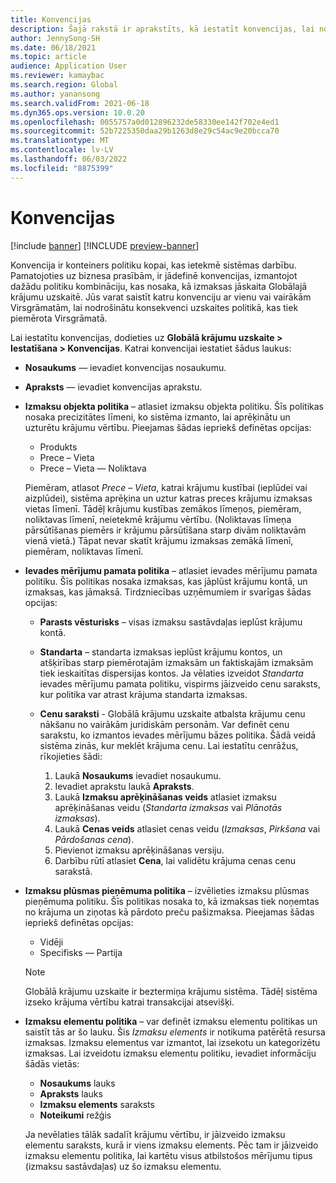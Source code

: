 ```yaml
---
title: Konvencijas
description: Šajā rakstā ir aprakstīts, kā iestatīt konvencijas, lai noteiktu, kā izmaksas jāskaita globālajā krājumu uzskaitē.
author: JennySong-SH
ms.date: 06/18/2021
ms.topic: article
audience: Application User
ms.reviewer: kamaybac
ms.search.region: Global
ms.author: yanansong
ms.search.validFrom: 2021-06-18
ms.dyn365.ops.version: 10.0.20
ms.openlocfilehash: 0055757a0d012896232de58330ee142f702e4ed1
ms.sourcegitcommit: 52b7225350daa29b1263d8e29c54ac9e20bcca70
ms.translationtype: MT
ms.contentlocale: lv-LV
ms.lasthandoff: 06/03/2022
ms.locfileid: "8875399"
---
```

# <a name="conventions"></a>Konvencijas

[!include [banner](../includes/banner.md)]
[!INCLUDE [preview-banner](../includes/preview-banner.md)]
<!--KFM: Preview until 4/30/2022 -->

Konvencija ir konteiners politiku kopai, kas ietekmē sistēmas darbību. Pamatojoties uz biznesa prasībām, ir jādefinē konvencijas, izmantojot dažādu politiku kombināciju, kas nosaka, kā izmaksas jāskaita Globālajā krājumu uzskaitē. Jūs varat saistīt katru konvenciju ar vienu vai vairākām Virsgrāmatām, lai nodrošinātu konsekvenci uzskaites politikā, kas tiek piemērota Virsgrāmatā.

Lai iestatītu konvencijas, dodieties uz **Globālā krājumu uzskaite \> Iestatīšana \> Konvencijas**. Katrai konvencijai iestatiet šādus laukus:

- **Nosaukums** — ievadiet konvencijas nosaukumu.
- **Apraksts** — ievadiet konvencijas aprakstu.
- **Izmaksu objekta politika** – atlasiet izmaksu objekta politiku. Šīs politikas nosaka precizitātes līmeni, ko sistēma izmanto, lai aprēķinātu un uzturētu krājumu vērtību. Pieejamas šādas iepriekš definētas opcijas:

    - Produkts
    - Prece – Vieta
    - Prece – Vieta — Noliktava

    Piemēram, atlasot *Prece – Vieta*, katrai krājumu kustībai (ieplūdei vai aizplūdei), sistēma aprēķina un uztur katras preces krājumu izmaksas vietas līmenī. Tādēļ krājumu kustības zemākos līmeņos, piemēram, noliktavas līmenī, neietekmē krājumu vērtību. (Noliktavas līmeņa pārsūtīšanas piemērs ir krājumu pārsūtīšana starp divām noliktavām vienā vietā.) Tāpat nevar skatīt krājumu izmaksas zemākā līmenī, piemēram, noliktavas līmenī.

- **Ievades mērījumu pamata politika** – atlasiet ievades mērījumu pamata politiku. Šīs politikas nosaka izmaksas, kas jāplūst krājumu kontā, un izmaksas, kas jāmaksā. Tirdzniecības uzņēmumiem ir svarīgas šādas opcijas:

    - **Parasts vēsturisks** – visas izmaksu sastāvdaļas ieplūst krājumu kontā.
    - **Standarta** – standarta izmaksas ieplūst krājumu kontos, un atšķirības starp piemērotajām izmaksām un faktiskajām izmaksām tiek ieskaitītas dispersijas kontos. Ja vēlaties izveidot *Standarta* ievades mērījumu pamata politiku, vispirms jāizveido cenu saraksts, kur politika var atrast krājuma standarta izmaksas.
    - **Cenu saraksti** - Globālā krājumu uzskaite atbalsta krājumu cenu nākšanu no vairākām juridiskām personām. Var definēt cenu sarakstu, ko izmantos ievades mērījumu bāzes politika. Šādā veidā sistēma zinās, kur meklēt krājuma cenu. Lai iestatītu cenrāžus, rīkojieties šādi:

        1. Laukā **Nosaukums** ievadiet nosaukumu.
        1. Ievadiet aprakstu laukā **Apraksts**.
        1. Laukā **Izmaksu aprēķināšanas veids** atlasiet izmaksu aprēķināšanas veidu (*Standarta izmaksas* vai *Plānotās izmaksas*).
        1. Laukā **Cenas veids** atlasiet cenas veidu (*Izmaksas*, *Pirkšana* vai *Pārdošanas cena*).
        1. Pievienot izmaksu aprēķināšanas versiju.
        1. Darbību rūtī atlasiet **Cena**, lai validētu krājuma cenas cenu sarakstā.

- **Izmaksu plūsmas pieņēmuma politika** – izvēlieties izmaksu plūsmas pieņēmuma politiku. Šīs politikas nosaka to, kā izmaksas tiek noņemtas no krājuma un ziņotas kā pārdoto preču pašizmaksa. Pieejamas šādas iepriekš definētas opcijas:

    - Vidēji
    - Specifisks — Partija

    > [!NOTE]
    > Globālā krājumu uzskaite ir beztermiņa krājumu sistēma. Tādēļ sistēma izseko krājuma vērtību katrai transakcijai atsevišķi.

- **Izmaksu elementu politika** – var definēt izmaksu elementu politikas un saistīt tās ar šo lauku. Šis *Izmaksu elements* ir notikuma patērētā resursa izmaksas. Izmaksu elementus var izmantot, lai izsekotu un kategorizētu izmaksas. Lai izveidotu izmaksu elementu politiku, ievadiet informāciju šādās vietās:

    - **Nosaukums** lauks
    - **Apraksts** lauks
    - **Izmaksu elements** saraksts
    - **Noteikumi** režģis

    Ja nevēlaties tālāk sadalīt krājumu vērtību, ir jāizveido izmaksu elementu saraksts, kurā ir viens izmaksu elements. Pēc tam ir jāizveido izmaksu elementu politika, lai kartētu visus atbilstošos mērījumu tipus (izmaksu sastāvdaļas) uz šo izmaksu elementu.
